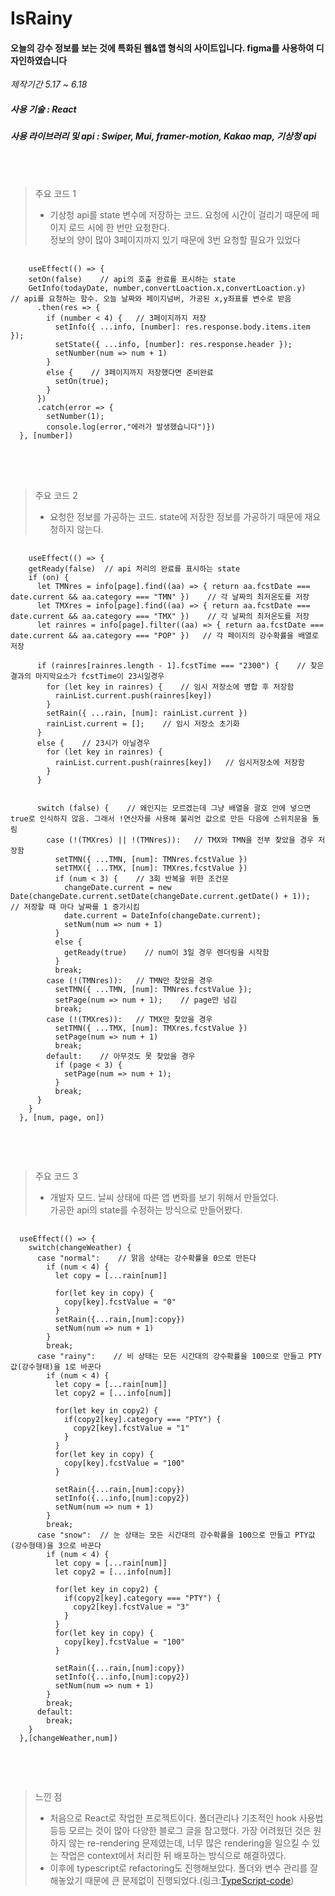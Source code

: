 IsRainy
========
#### 오늘의 강수 정보를 보는 것에 특화된 웹&앱 형식의 사이트입니다. figma를 사용하여 디자인하였습니다
*제작기간 5.17 ~ 6.18*

##### 사용 기술 : React
##### 사용 라이브러리 및 api : Swiper, Mui, framer-motion, Kakao map, 기상청 api
<br><br>
> 주요 코드 1
> * 기상청 api를 state 변수에 저장하는 코드. 요청에 시간이 걸리기 때문에 페이지 로드 시에 한 번만 요청한다.<br>정보의 양이 많아 3페이지까지 있기 때문에 3번 요청할 필요가 있었다
<pre>
  <code>
    useEffect(() => {
    setOn(false)    // api의 호출 완료를 표시하는 state
    GetInfo(todayDate, number,convertLoaction.x,convertLoaction.y)    // api를 요청하는 함수. 오늘 날짜와 페이지넘버, 가공된 x,y좌표를 변수로 받음
      .then(res => {
        if (number < 4) {   // 3페이지까지 저장
          setInfo({ ...info, [number]: res.response.body.items.item });
          setState({ ...info, [number]: res.response.header });
          setNumber(num => num + 1)
        }
        else {    // 3페이지까지 저장했다면 준비완료
          setOn(true);
        }
      })
      .catch(error => {
        setNumber(1);
        console.log(error,"에러가 발생했습니다")})
  }, [number])
  </code>  
</pre> 
<br><br>
> 주요 코드 2
> * 요청한 정보를 가공하는 코드. state에 저장한 정보를 가공하기 때문에 재요청하지 않는다.
<pre>
  <code>
    useEffect(() => {
    getReady(false)  // api 처리의 완료를 표시하는 state
    if (on) {
      let TMNres = info[page].find((aa) => { return aa.fcstDate === date.current && aa.category === "TMN" })    // 각 날짜의 최저온도를 저장
      let TMXres = info[page].find((aa) => { return aa.fcstDate === date.current && aa.category === "TMX" })    // 각 날짜의 최저온도를 저장
      let rainres = info[page].filter((aa) => { return aa.fcstDate === date.current && aa.category === "POP" })   // 각 페이지의 강수확률을 배열로 저장

      if (rainres[rainres.length - 1].fcstTime === "2300") {    // 찾은 결과의 마지막요소가 fcstTime이 23시일경우
        for (let key in rainres) {    // 임시 저장소에 병합 후 저장함
          rainList.current.push(rainres[key])
        }
        setRain({ ...rain, [num]: rainList.current })
        rainList.current = [];    // 임시 저장소 초기화
      }
      else {    // 23시가 아닐경우
        for (let key in rainres) {
          rainList.current.push(rainres[key])   // 임시저장소에 저장함
        }
      }


      switch (false) {    // 왜인지는 모르겠는데 그냥 배열을 괄호 안에 넣으면 true로 인식하지 않음. 그래서 !연산자를 사용해 불리언 값으로 만든 다음에 스위치문을 돌림
        case (!(TMXres) || !(TMNres)):   // TMX와 TMN을 전부 찾았을 경우 저장함
          setTMN({ ...TMN, [num]: TMNres.fcstValue })   
          setTMX({ ...TMX, [num]: TMXres.fcstValue })
          if (num < 3) {    // 3회 반복을 위한 조건문
            changeDate.current = new Date(changeDate.current.setDate(changeDate.current.getDate() + 1));    // 저장할 때 마다 날짜를 1 증가시킴
            date.current = DateInfo(changeDate.current);
            setNum(num => num + 1)
          }
          else {
            getReady(true)    // num이 3일 경우 렌더링을 시작함
          }
          break;
        case (!(TMNres)):   // TMN만 찾았을 경우
          setTMN({ ...TMN, [num]: TMNres.fcstValue });
          setPage(num => num + 1);    // page만 넘김
          break;
        case (!(TMXres)):   // TMX만 찾았을 경우
          setTMN({ ...TMX, [num]: TMXres.fcstValue })
          setPage(num => num + 1)
          break;
        default:    // 아무것도 못 찾았을 경우
          if (page < 3) {
            setPage(num => num + 1);
          }
          break;
      }
    }
  }, [num, page, on])
  </code>
</pre>
<br><br>
> 주요 코드 3
> * 개발자 모드. 날씨 상태에 따른 앱 변화를 보기 위해서 만들었다.<br>가공한 api의 state를 수정하는 방식으로 만들어봤다.
<pre>
  <code>
  useEffect(() => {
    switch(changeWeather) {
      case "normal":    // 맑음 상태는 강수확률을 0으로 만든다
        if (num < 4) {
          let copy = [...rain[num]]
          
          for(let key in copy) {
            copy[key].fcstValue = "0"
          }
          setRain({...rain,[num]:copy})
          setNum(num => num + 1)          
        }
        break;
      case "rainy":    // 비 상태는 모든 시간대의 강수확률을 100으로 만들고 PTY값(강수형태)을 1로 바꾼다
        if (num < 4) {
          let copy = [...rain[num]]
          let copy2 = [...info[num]]

          for(let key in copy2) {
            if(copy2[key].category === "PTY") {
              copy2[key].fcstValue = "1"
            }
          }
          for(let key in copy) {
            copy[key].fcstValue = "100"
          }

          setRain({...rain,[num]:copy})
          setInfo({...info,[num]:copy2})
          setNum(num => num + 1)          
        }
        break;
      case "snow":  // 눈 상태는 모든 시간대의 강수확률을 100으로 만들고 PTY값(강수형태)을 3으로 바꾼다
        if (num < 4) {
          let copy = [...rain[num]]
          let copy2 = [...info[num]]

          for(let key in copy2) {
            if(copy2[key].category === "PTY") {
              copy2[key].fcstValue = "3"
            }
          }
          for(let key in copy) {
            copy[key].fcstValue = "100"
          }
          
          setRain({...rain,[num]:copy})
          setInfo({...info,[num]:copy2})
          setNum(num => num + 1)          
        }
        break;
      default:
        break;
    }
  },[changeWeather,num])
  </code>
</pre>
<br><br>
>느낀 점
> * 처음으로 React로 작업한 프로젝트이다. 폴더관리나 기초적인 hook 사용법 등등 모르는 것이 많아 다양한 블로그 글을 참고했다. 가장 어려웠던 것은 원하지 않는 re-rendering 문제였는데, 너무 많은 rendering을 일으킬 수 있는 작업은 context에서 처리한 뒤 배포하는 방식으로 해결하였다.
> * 이후에 typescript로 refactoring도 진행해보았다. 폴더와 변수 관리를 잘 해놓았기 때문에 큰 문제없이 진행되었다.(링크:[TypeScript-code](https://github.com/ysm3471/weather-ts "TypeScript"))
